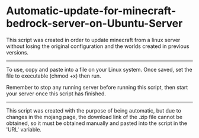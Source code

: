 # Automatic-update-for-minecraft-bedrock-server-on-Ubuntu-Server
 This script was created in order to update minecraft from a linux server without losing the original configuration and the worlds created in previous versions.
* * *
To use, copy and paste into a file on your Linux system. Once saved, set the file to executable (chmod +x) then run.

Remember to stop any running server before running this script, then start your server once this script has finished.
* * *
This script was created with the purpose of being automatic, but due to changes in the mojang page, the download link of the .zip file cannot be obtained, so it must be obtained manually and pasted into the script in the 'URL' variable.
